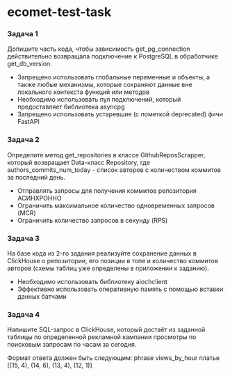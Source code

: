 # ecomet-test-task

### Задача 1
Допишите часть кода, чтобы зависимость get_pg_connection действительно возвращала подключение к PostgreSQL в обработчике get_db_version.
+ Запрещено использовать глобальные переменные и объекты, а также любые механизмы, которые сохраняют данные вне локального контекста функций или методов
+ Необходимо использовать пул подключений, который предоставляет библиотека asyncpg
+ Запрещено использовать устаревшие (с пометкой deprecated) фичи FastAPI

### Задача 2
Определите метод get_repositories в классе GithubReposScrapper, который возвращает Data-класс Repository, где authors_commits_num_today - список авторов с количеством коммитов за последний день.
+ Отправлять запросы для получения коммитов репозитория АСИНХРОННО
+ Ограничить максимальное количество одновременных запросов (MCR)
+ Ограничить количество запросов в секунду (RPS)

### Задача 3
На базе кода из 2-го задания реализуйте сохранение данных в ClickHouse о репозитории, его позиции в топе и количество коммитов авторов (схемы таблиц уже определены в приложении к заданию).
+ Необходимо использовать библиотеку aiochclient
+ Эффективно использовать оперативную память с помощью вставки данных батчами

### Задача 4
Напишите SQL-запрос в ClickHouse, который достаёт из заданной таблицы по определенной рекламной кампании просмотры по поисковым запросам по часам за сегодня.

Формат ответа должен быть следующим:
phrase    views_by_hour
платье   [(15, 4), (14, 6), (13, 4), (12, 1)] 
